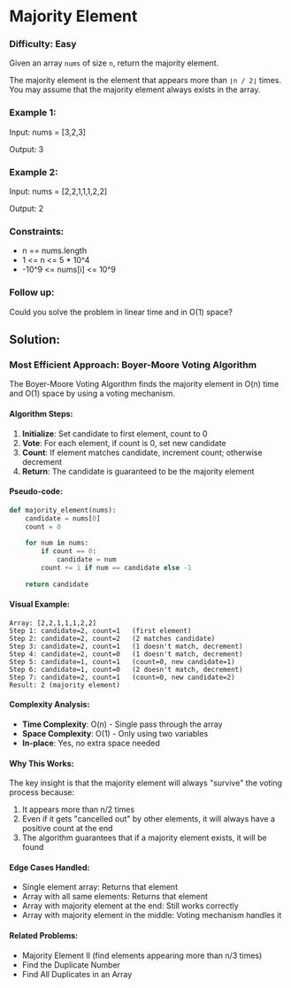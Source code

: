 # Majority Element

### Difficulty: Easy

Given an array `nums` of size `n`, return the majority element.

The majority element is the element that appears more than `⌊n / 2⌋` times. You may assume that the majority element always exists in the array.

### Example 1:

Input: nums = [3,2,3]

Output: 3

### Example 2:

Input: nums = [2,2,1,1,1,2,2]

Output: 2

### Constraints:

- n == nums.length
- 1 <= n <= 5 * 10^4
- -10^9 <= nums[i] <= 10^9

### Follow up:

Could you solve the problem in linear time and in O(1) space?

## Solution:

### Most Efficient Approach: Boyer-Moore Voting Algorithm

The Boyer-Moore Voting Algorithm finds the majority element in O(n) time and O(1) space by using a voting mechanism.

#### Algorithm Steps:
1. **Initialize**: Set candidate to first element, count to 0
2. **Vote**: For each element, if count is 0, set new candidate
3. **Count**: If element matches candidate, increment count; otherwise decrement
4. **Return**: The candidate is guaranteed to be the majority element

#### Pseudo-code:
```python
def majority_element(nums):
    candidate = nums[0]
    count = 0
    
    for num in nums:
        if count == 0:
            candidate = num
        count += 1 if num == candidate else -1
    
    return candidate
```

#### Visual Example:
```
Array: [2,2,1,1,1,2,2]
Step 1: candidate=2, count=1   (first element)
Step 2: candidate=2, count=2   (2 matches candidate)
Step 3: candidate=2, count=1   (1 doesn't match, decrement)
Step 4: candidate=2, count=0   (1 doesn't match, decrement)
Step 5: candidate=1, count=1   (count=0, new candidate=1)
Step 6: candidate=1, count=0   (2 doesn't match, decrement)
Step 7: candidate=2, count=1   (count=0, new candidate=2)
Result: 2 (majority element)
```

#### Complexity Analysis:
- **Time Complexity**: O(n) - Single pass through the array
- **Space Complexity**: O(1) - Only using two variables
- **In-place**: Yes, no extra space needed

#### Why This Works:
The key insight is that the majority element will always "survive" the voting process because:
1. It appears more than n/2 times
2. Even if it gets "cancelled out" by other elements, it will always have a positive count at the end
3. The algorithm guarantees that if a majority element exists, it will be found

#### Edge Cases Handled:
- Single element array: Returns that element
- Array with all same elements: Returns that element
- Array with majority element at the end: Still works correctly
- Array with majority element in the middle: Voting mechanism handles it

#### Related Problems:
- Majority Element II (find elements appearing more than n/3 times)
- Find the Duplicate Number
- Find All Duplicates in an Array

